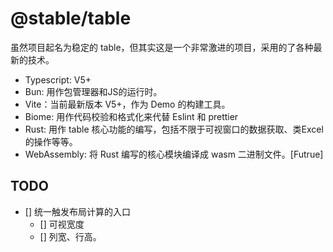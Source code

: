 # @stable/table

虽然项目起名为稳定的 table，但其实这是一个非常激进的项目，采用的了各种最新的技术。

+ Typescript: V5+
+ Bun: 用作包管理器和JS的运行时。
+ Vite：当前最新版本 V5+，作为 Demo 的构建工具。
+ Biome: 用作代码校验和格式化来代替 Eslint 和 prettier
+ Rust: 用作 table 核心功能的编写，包括不限于可视窗口的数据获取、类Excel的操作等等。
+ WebAssembly: 将 Rust 编写的核心模块编译成 wasm 二进制文件。[Futrue]


## TODO

+ [] 统一触发布局计算的入口
  + [] 可视宽度
  + [] 列宽、行高。
 